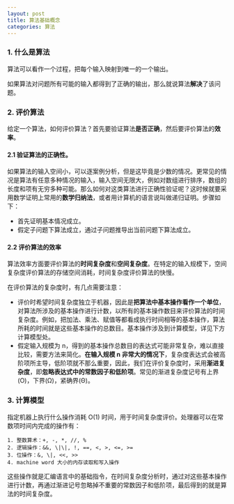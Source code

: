 ```yaml
---
layout: post
title: 算法基础概念
categories: 算法
---
```

### 1. 什么是算法
算法可以看作一个过程，把每个输入映射到唯一的一个输出。

如果算法对问题所有可能的输入都得到了正确的输出，那么就说算法**解决**了该问题。

### 2. 评价算法
给定一个算法，如何评价算法？首先要验证算法**是否正确**，然后要评价算法的**效率**。

#### 2.1 验证算法的正确性。
如果算法的输入空间小，可以逐案例分析，但是这毕竟是少数的情况。更常见的情况是算法有任意多种情况的输入，输入空间无限大，例如对数组进行排序，数组的长度和项有无穷多种可能。那么如何对这类算法进行正确性验证呢？这时候就要采用数学证明上常用的**数学归纳法**，或者用计算机的语言说叫做递归证明。步骤如下：

* 首先证明基本情况成立。
* 假定子问题下算法成立，通过子问题推导出当前问题下算法成立。

#### 2.2 评价算法的效率
算法效率方面要评价算法的**时间复杂度**和**空间复杂度**。在特定的输入规模下，空间复杂度评价算法的存储空间消耗，时间复杂度评价算法的快慢。

在评价算法的复杂度时，有几点需要注意：

* 评价时希望时间复杂度独立于机器，因此是**把算法中基本操作看作一个单位**，对算法所涉及的基本操作进行计数，以所有的基本操作数目来评价算法的时间复杂度。例如，把加法、乘法、赋值等都看成执行时间相等的基本操作，算法所耗的时间就是这些基本操作的总数目。基本操作涉及到计算模型，详见下方计算模型处。
* 假定输入规模为 n，得到的基本操作总数目的表达式可能非常复杂，难以直接比较，需要方法来简化。**在输入规模 n 非常大的情况下**，复杂度表达式会被高阶项所主导，低阶项就不那么重要，因此，我们在评价复杂度时，采用**渐进复杂度**，即**忽略表达式中的常数因子和低阶项**。常见的渐进复杂度记号有上界(O)，下界(Ω)，紧确界(Θ)。

### 3. 计算模型
指定机器上执行什么操作消耗 O(1) 时间，用于时间复杂度评价。处理器可以在常数项时间内完成的操作有：
```
1. 整数算术：+, -, *, //, %
2. 逻辑操作：&&, \|\|, !, ==, <, >, <=, >=
3. 位操作：&, \|, <<, >>
4. machine word 大小的内存读取和写入操作
```
这些操作就是汇编语言中的基础指令，在时间复杂度分析时，通过对这些基本操作进行计数，再通过渐进记号忽略掉不重要的常数因子和低阶项，最后得到的就是算法的时间复杂度。


